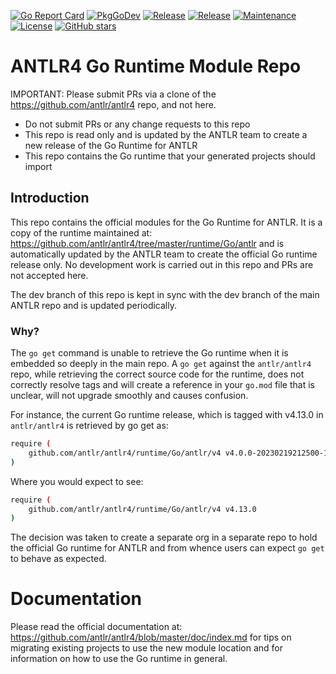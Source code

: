  [![Go Report Card](https://goreportcard.com/badge/github.com/antlr4-go/antlr?style=flat-square)](https://goreportcard.com/report/github.com/antlr4-go/antlr)
[![PkgGoDev](https://pkg.go.dev/badge/github.com/github.com/antlr4-go/antlr)](https://pkg.go.dev/github.com/antlr4-go/antlr)
[![Release](https://img.shields.io/github/v/release/antlr4-go/antlr?sort=semver&style=flat-square)](https://github.com/antlr4-go/antlr/releases/latest)
[![Release](https://img.shields.io/github/go-mod/go-version/antlr4-go/antlr?style=flat-square)](https://github.com/antlr4-go/antlr/releases/latest)
[![Maintenance](https://img.shields.io/badge/Maintained%3F-yes-green.svg?style=flat-square)](https://github.com/antlr4-go/antlr/commit-activity)
[![License](https://img.shields.io/badge/License-BSD_3--Clause-blue.svg)](https://opensource.org/licenses/BSD-3-Clause)
[![GitHub stars](https://img.shields.io/github/stars/antlr4-go/antlr?style=flat-square&label=Star&maxAge=2592000)](https://GitHub.com/Naereen/StrapDown.js/stargazers/)
# ANTLR4 Go Runtime Module Repo

IMPORTANT: Please submit PRs via a clone of the https://github.com/antlr/antlr4 repo, and not here.

  - Do not submit PRs or any change requests to this repo
  - This repo is read only and is updated by the ANTLR team to create a new release of the Go Runtime for ANTLR
  - This repo contains the Go runtime that your generated projects should import

## Introduction

This repo contains the official modules for the Go Runtime for ANTLR. It is a copy of the runtime maintained
at: https://github.com/antlr/antlr4/tree/master/runtime/Go/antlr and is automatically updated by the ANTLR team to create
the official Go runtime release only. No development work is carried out in this repo and PRs are not accepted here.

The dev branch of this repo is kept in sync with the dev branch of the main ANTLR repo and is updated periodically.

### Why?

The `go get` command is unable to retrieve the Go runtime when it is embedded so
deeply in the main repo. A `go get` against the `antlr/antlr4` repo, while retrieving the correct source code for the runtime,
does not correctly resolve tags and will create a reference in your `go.mod` file that is unclear, will not upgrade smoothly and
causes confusion.

For instance, the current Go runtime release, which is tagged with v4.13.0 in `antlr/antlr4` is retrieved by go get as:

```sh
require (
	github.com/antlr/antlr4/runtime/Go/antlr/v4 v4.0.0-20230219212500-1f9a474cc2dc
)
```

Where you would expect to see:

```sh
require (
    github.com/antlr/antlr4/runtime/Go/antlr/v4 v4.13.0
)
```

The decision was taken to create a separate org in a separate repo to hold the official Go runtime for ANTLR and
from whence users can expect `go get` to behave as expected.


# Documentation
Please read the official documentation at: https://github.com/antlr/antlr4/blob/master/doc/index.md for tips on
migrating existing projects to use the new module location and for information on how to use the Go runtime in
general.
